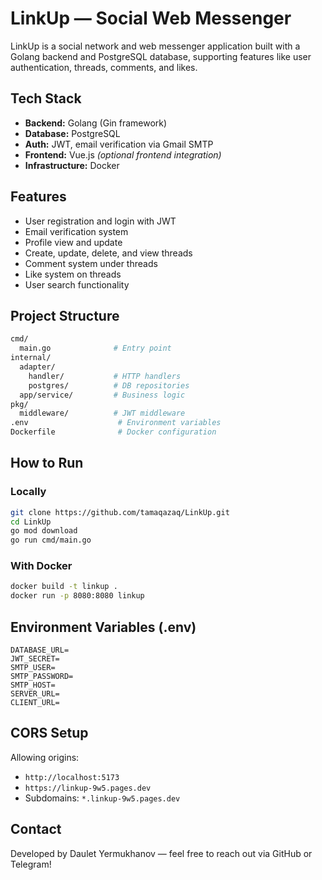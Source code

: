 # LinkUp — Social Web Messenger

LinkUp is a social network and web messenger application built with a Golang backend and PostgreSQL database, supporting features like user authentication, threads, comments, and likes.

## Tech Stack
- **Backend:** Golang (Gin framework)
- **Database:** PostgreSQL
- **Auth:** JWT, email verification via Gmail SMTP
- **Frontend:** Vue.js *(optional frontend integration)*
- **Infrastructure:** Docker

## Features
- User registration and login with JWT
- Email verification system
- Profile view and update
- Create, update, delete, and view threads
- Comment system under threads
- Like system on threads
- User search functionality

## Project Structure
```bash
cmd/
  main.go              # Entry point
internal/
  adapter/
    handler/           # HTTP handlers
    postgres/          # DB repositories
  app/service/         # Business logic
pkg/
  middleware/          # JWT middleware
.env                    # Environment variables
Dockerfile              # Docker configuration
```

## How to Run
### Locally
```bash
git clone https://github.com/tamaqazaq/LinkUp.git
cd LinkUp
go mod download
go run cmd/main.go
```

### With Docker
```bash
docker build -t linkup .
docker run -p 8080:8080 linkup
```

## Environment Variables (.env)
```env
DATABASE_URL=
JWT_SECRET=
SMTP_USER=
SMTP_PASSWORD=
SMTP_HOST=
SERVER_URL=
CLIENT_URL=
```

## CORS Setup
Allowing origins:
- `http://localhost:5173`
- `https://linkup-9w5.pages.dev`
- Subdomains: `*.linkup-9w5.pages.dev`

## Contact
Developed by Daulet Yermukhanov — feel free to reach out via GitHub or Telegram!
